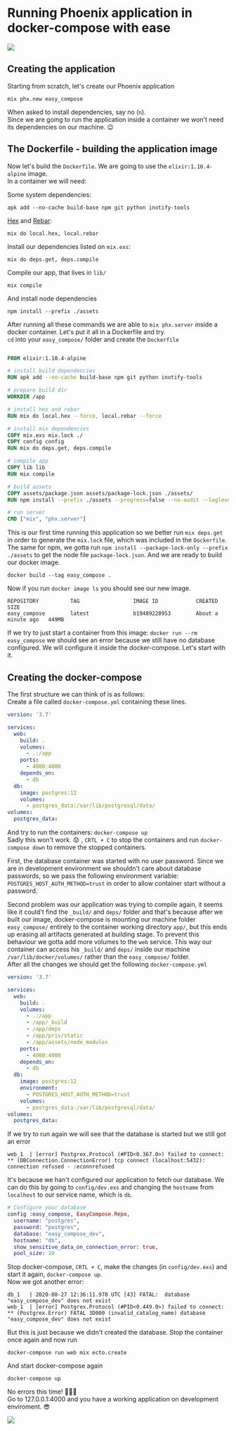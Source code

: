# Running Phoenix application in docker-compose with ease
![](https://hsto.org/webt/2-/ty/ok/2-tyokqzevcwzvb59ymi1qlbhfe.png)

## Creating the application
Starting from scratch, let's create our Phoenix application

```
mix phx.new easy_compose
```

When asked to install dependencies, say no (`n`).  
Since we are going to run the application inside a container we won't need its dependencies on our machine. :wink:  

## The Dockerfile - building the application image
Now let's build the `Dockerfile`. We are going to use the `elixir:1.10.4-alpine` image.  
In a container we will need:  

Some system dependencies:
```
apk add --no-cache build-base npm git python inotify-tools
```
[Hex](https://hex.pm/) and [Rebar](https://www.rebar3.org/):
```
mix do local.hex, local.rebar
```

Install our dependencies listed on `mix.exs`:
```
mix do deps.get, deps.compile
```

Compile our app, that lives in `lib/`
```
mix compile
```

And install node dependencies
```
npm install --prefix ./assets
```

After running all these commands we are able to `mix phx.server` inside a docker container. Let's put it all in a Dockerfile and try.  
`cd` into your `easy_compose/` folder and create the `Dockerfile`

```Dockerfile

FROM elixir:1.10.4-alpine

# install build dependencies
RUN apk add --no-cache build-base npm git python inotify-tools

# prepare build dir
WORKDIR /app

# install hex and rebar
RUN mix do local.hex --force, local.rebar --force

# install mix dependencies
COPY mix.exs mix.lock ./
COPY config config
RUN mix do deps.get, deps.compile

# compile app
COPY lib lib
RUN mix compile

# build assets
COPY assets/package.json assets/package-lock.json ./assets/
RUN npm install --prefix ./assets --progress=false --no-audit --loglevel=error

# run server
CMD ["mix", "phx.server"]
```

This is our first time running this application so we better run `mix deps.get` in order to generate the `mix.lock` file, which was included in the `Dockerfile`.
The same for npm, we gotta run `npm install --package-lock-only --prefix ./assets` to get the node file `package-lock.json`. And we are ready to build our docker image.

```
docker build --tag easy_compose .
```

Now if you run `docker image ls` you should see our new image.
```
REPOSITORY          TAG                 IMAGE ID            CREATED              SIZE
easy_compose        latest              b19489228953        About a minute ago   449MB
```

If we try to just start a container from this image: `docker run --rm easy_compose` we should see an error because we still have no database configured. We will
configure it inside the docker-compose. Let's start with it.

## Creating the docker-compose
The first structure we can think of is as follows:  
Create a file called `docker-compose.yml` containing these lines.

```yml
version: '3.7'

services:
  web:
    build: .
    volumes:
      - .:/app
    ports:
      - 4000:4000
    depends_on:
      - db
  db:
    image: postgres:12
    volumes:
      - postgres_data:/var/lib/postgresql/data/
volumes:
  postgres_data:
```
And try to run the containers: `docker-compose up`  
Sadly this won't work. :worried: , `CRTL + C` to stop the containers and run `docker-compose down` to remove the stopped containers.

First, the database container was started with no user password. Since we are in development environment we shouldn't care about database passwords, so we pass
the following environment variable: `POSTGRES_HOST_AUTH_METHOD=trust` in order to allow container start without a password.  

Second problem was our application was trying to compile again, it seems like it could't find the `_build/` and `deps/` folder and that's because after we
built our image, docker-compose is mounting our machine folder `easy_compose/` entirely to the container working directory `app/`, but this ends up erasing all
artifacts generated at building stage. To prevent this behaviour we gotta add more volumes to the `web` service. This way our container
can access his `_build/` and `deps/` inside our machine `/var/lib/docker/volumes/` rather than the `easy_compose/` folder.  
After all the changes we should get the following `docker-compose.yml`

```yml
version: '3.7'

services:
  web:
    build: .
    volumes:
      - .:/app
      - /app/_build
      - /app/deps
      - /app/priv/static
      - /app/assets/node_modules
    ports:
      - 4000:4000
    depends_on:
      - db
  db:
    image: postgres:12
    environment:
      - POSTGRES_HOST_AUTH_METHOD=trust
    volumes:
      - postgres_data:/var/lib/postgresql/data/
volumes:
  postgres_data:
```

If we try to run again we will see that the database is started but we still got an error
```
web_1  | [error] Postgrex.Protocol (#PID<0.367.0>) failed to connect: ** (DBConnection.ConnectionError) tcp connect (localhost:5432): connection refused - :econnrefused

```
It's because we han't configured our application to fetch our database. We can do this by going to `config/dev.exs` and changing the `hostname` from 
`localhost` to our service name, which is `db`.  

```elixir
# Configure your database
config :easy_compose, EasyCompose.Repo,
  username: "postgres",
  password: "postgres",
  database: "easy_compose_dev",
  hostname: "db",
  show_sensitive_data_on_connection_error: true,
  pool_size: 10

```

Stop docker-compose, `CRTL + C`, make the changes (in `config/dev.exs`) and start it again, `docker-compose up`.  
Now we got another error:
```
db_1   | 2020-08-27 12:36:11.978 UTC [43] FATAL:  database "easy_compose_dev" does not exist
web_1  | [error] Postgrex.Protocol (#PID<0.449.0>) failed to connect: ** (Postgrex.Error) FATAL 3D000 (invalid_catalog_name) database "easy_compose_dev" does not exist
```

But this is just because we didn't created the database. Stop the container once again and now run

```
docker-compose run web mix ecto.create
```

And start docker-compose again
```
docker-compose up
```

No errors this time! :tada::tada::tada:  
Go to 127.0.0.1:4000 and you have a working application on development enviroment. :sunglasses:

![](https://i.imgur.com/20LVnuP.png)




